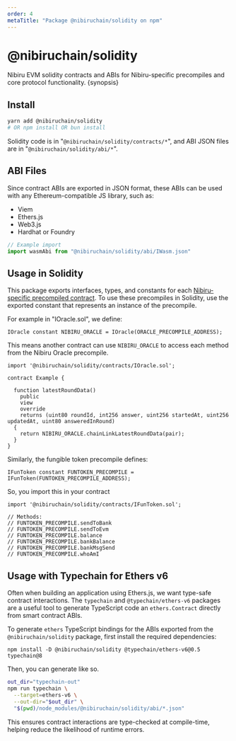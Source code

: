 ```yaml
---
order: 4
metaTitle: "Package @nibiruchain/solidity on npm"
---
```


# @nibiruchain/solidity

Nibiru EVM solidity contracts and ABIs for Nibiru-specific precompiles and core
protocol functionality. {synopsis}

## Install

```bash
yarn add @nibiruchain/solidity
# OR npm install OR bun install
```

Solidity code is in "`@nibiruchain/solidity/contracts/*`", and 
ABI JSON files are in "`@nibiruchain/solidity/abi/*`".

## ABI Files 

Since contract ABIs are exported in JSON format, these ABIs can be used with any
Ethereum-compatible JS library, such as:
- Viem
- Ethers.js
- Web3.js
- Hardhat or Foundry

```ts
// Example import
import wasmAbi from "@nibiruchain/solidity/abi/IWasm.json"
```

## Usage in Solidity

This package exports interfaces, types, and constants for each [Nibiru-specific
precompiled contract](https://nibiru.fi/docs/evm/precompiles/nibiru.html). To use these precompiles in Solidity, use the exported constant that represents an instance of the precompile. 

For example in "IOracle.sol", we define:
```solidity
IOracle constant NIBIRU_ORACLE = IOracle(ORACLE_PRECOMPILE_ADDRESS);
```

This means another contract can use `NIBIRU_ORACLE` to access each method from
the Nibiru Oracle precompile.
```solidity
import '@nibiruchain/solidity/contracts/IOracle.sol';

contract Example {

  function latestRoundData()
    public
    view
    override
    returns (uint80 roundId, int256 answer, uint256 startedAt, uint256 updatedAt, uint80 answeredInRound)
  {
    return NIBIRU_ORACLE.chainLinkLatestRoundData(pair);
  }
}
```

Similarly, the fungible token precompile defines:
```
IFunToken constant FUNTOKEN_PRECOMPILE = IFunToken(FUNTOKEN_PRECOMPILE_ADDRESS);
```
So, you import this in your contract 
```solidity
import '@nibiruchain/solidity/contracts/IFunToken.sol';

// Methods:
// FUNTOKEN_PRECOMPILE.sendToBank
// FUNTOKEN_PRECOMPILE.sendToEvm
// FUNTOKEN_PRECOMPILE.balance
// FUNTOKEN_PRECOMPILE.bankBalance
// FUNTOKEN_PRECOMPILE.bankMsgSend
// FUNTOKEN_PRECOMPILE.whoAmI
```

## Usage with Typechain for Ethers v6

Often when building an application using Ethers.js, we want type-safe contract
interactions. The `typechain` and `@typechain/ethers-v6` packages are a useful
tool to generate TypeScript code an `ethers.Contract` directly from smart
contract ABIs.

To generate `ethers` TypeScript bindings for the ABIs exported from
the `@nibiruchain/solidity` package, first install the required dependencies:
```
npm install -D @nibiruchain/solidity @typechain/ethers-v6@0.5 typechain@8
```

Then, you can generate like so.
```bash
out_dir="typechain-out"
npm run typechain \
  --target=ethers-v6 \
  --out-dir="$out_dir" \
  "$(pwd)/node_modules/@nibiruchain/solidity/abi/*.json"
```

This ensures contract interactions are type-checked at compile-time, helping reduce the likelihood of runtime errors.
